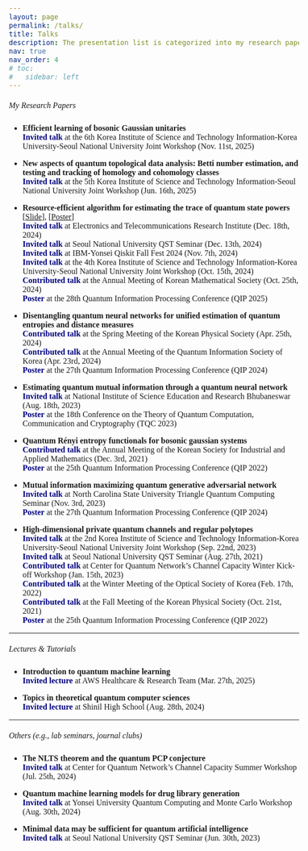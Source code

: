 ```yaml
---
layout: page
permalink: /talks/
title: Talks
description: The presentation list is categorized into my research paper presentations, tutorial lectures, and others.
nav: true
nav_order: 4
# toc:
#   sidebar: left
---
```

<html>
    <head>
        <link rel="preconnect" href="https://fonts.googleapis.com">
        <link rel="preconnect" href="https://fonts.gstatic.com" crossorigin>
        <link href="https://fonts.googleapis.com/css2?family=Bitter:ital,wght@0,100..900;1,100..900&display=swap" rel="stylesheet">
        <style>
            body {
                font-family: "Bitter", serif;
                font-optical-sizing: auto;
                font-weight: 350;
                font-size: 1rem;
            }
            strong, b {
            font-weight: 600;
            }
            h1 { font-weight: 450; }
            h2 { font-weight: 450; }
            h3 { font-weight: 450; }
            h4, h5, h6 { font-weight: 450; }
        </style>
    </head>
</html>


##### My Research Papers
- **Efficient learning of bosonic Gaussian unitaries**<br>
**<span style="color:navy;">Invited talk</span>** at the 6th Korea Institute of Science and Technology Information-Korea University-Seoul National University Joint Workshop (Nov. 11st, 2025)<br>

- **New aspects of quantum topological data analysis: Betti number estimation, and testing and tracking of homology and cohomology classes**<br>
**<span style="color:navy;">Invited talk</span>** at the 5th Korea Institute of Science and Technology Information-Seoul National University Joint Workshop (Jun. 16th, 2025)<br>

- **Resource-efficient algorithm for estimating the trace of quantum state powers** [<a href="/assets/pdf/rank_qst.pdf" target="_blank">Slide</a>], [<a href="/assets/pdf/rank_poster.pdf" target="_blank">Poster</a>]<br>
**<span style="color:navy;">Invited talk</span>** at Electronics and Telecommunications Research Institute (Dec. 18th, 2024)<br>
**<span style="color:navy;">Invited talk</span>** at Seoul National University QST Seminar (Dec. 13th, 2024)<br>
**<span style="color:navy;">Invited talk</span>** at IBM-Yonsei Qiskit Fall Fest 2024 (Nov. 7th, 2024)<br>
**<span style="color:navy;">Invited talk</span>** at the 4th Korea Institute of Science and Technology Information-Korea University-Seoul National University Joint Workshop (Oct. 15th, 2024)<br>
**<span style="color:navy;">Contributed talk</span>** at the Annual Meeting of Korean Mathematical Society (Oct. 25th, 2024)<br>
**<span style="color:navy;">Poster</span>** at the 28th Quantum Information Processing Conference (QIP 2025)<br>

- **Disentangling quantum neural networks for unified estimation of quantum entropies and distance measures**<br>
**<span style="color:navy;">Contributed talk</span>** at the Spring Meeting of the Korean Physical Society (Apr. 25th, 2024)<br>
**<span style="color:navy;">Contributed talk</span>** at the Annual Meeting of the Quantum Information Society of Korea (Apr. 23rd, 2024)<br>
**<span style="color:navy;">Poster</span>** at the 27th Quantum Information Processing Conference (QIP 2024)<br>

- **Estimating quantum mutual information through a quantum neural network**<br>
**<span style="color:navy;">Invited talk</span>** at National Institute of Science Education and Research Bhubaneswar (Aug. 18th, 2023)<br>
**<span style="color:navy;">Poster</span>** at the 18th Conference on the Theory of Quantum Computation, Communication and Cryptography (TQC 2023)<br>

- **Quantum Rényi entropy functionals for bosonic gaussian systems**<br>
**<span style="color:navy;">Contributed talk</span>** at the Annual Meeting of the Korean Society for Industrial and Applied Mathematics (Dec. 3rd, 2021)<br>
**<span style="color:navy;">Poster</span>** at the 25th Quantum Information Processing Conference (QIP 2022)<br>

- **Mutual information maximizing quantum generative adversarial network**<br>
**<span style="color:navy;">Invited talk</span>** at North Carolina State University Triangle Quantum Computing Seminar (Nov. 3rd, 2023)<br>
**<span style="color:navy;">Poster</span>** at the 27th Quantum Information Processing Conference (QIP 2024)<br>

- **High-dimensional private quantum channels and regular polytopes**<br>
**<span style="color:navy;">Invited talk</span>** at the 2nd Korea Institute of Science and Technology Information-Korea University-Seoul National University Joint Workshop (Sep. 22nd, 2023)<br>
**<span style="color:navy;">Invited talk</span>** at Seoul National University QST Seminar (Aug. 27th, 2021)<br>
**<span style="color:navy;">Contributed talk</span>** at Center for Quantum Network’s Channel Capacity Winter Kick-off Workshop (Jan. 15th, 2023)<br>
**<span style="color:navy;">Contributed talk</span>** at the Winter Meeting of the Optical Society of Korea (Feb. 17th, 2022)<br>
**<span style="color:navy;">Contributed talk</span>** at the Fall Meeting of the Korean Physical Society (Oct. 21st, 2021)<br>
**<span style="color:navy;">Poster</span>** at the 25th Quantum Information Processing Conference (QIP 2022)<br>

---
##### Lectures & Tutorials
- **Introduction to quantum machine learning**<br>
**<span style="color:navy;">Invited lecture</span>** at AWS Healthcare & Research Team (Mar. 27th, 2025)<br>

- **Topics in theoretical quantum computer sciences**<br>
**<span style="color:navy;">Invited lecture</span>** at Shinil High School (Aug. 28th, 2024)<brs>

---
##### Others (e.g., lab seminars, journal clubs)
- **The NLTS theorem and the quantum PCP conjecture**<br>
**<span style="color:navy;">Invited talk</span>** at Center for Quantum Network’s Channel Capacity Summer Workshop (Jul. 25th, 2024)<br>

- **Quantum machine learning models for drug library generation**<br>
**<span style="color:navy;">Invited talk</span>** at Yonsei University Quantum Computing and Monte Carlo Workshop (Aug. 30th, 2024)<br>

- **Minimal data may be sufficient for quantum artificial intelligence**<br>
**<span style="color:navy;">Invited talk</span>** at Seoul National University QST Seminar (Jun. 30th, 2023)<br>